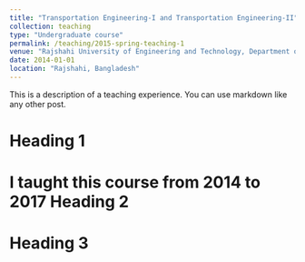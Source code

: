 ```yaml
---
title: "Transportation Engineering-I and Transportation Engineering-II"
collection: teaching
type: "Undergraduate course"
permalink: /teaching/2015-spring-teaching-1
venue: "Rajshahi University of Engineering and Technology, Department of Civil Engineering"
date: 2014-01-01 
location: "Rajshahi, Bangladesh"
---
```


This is a description of a teaching experience. You can use markdown like any other post.

Heading 1
======
I taught this course from 2014 to 2017
Heading 2
======

Heading 3
======
